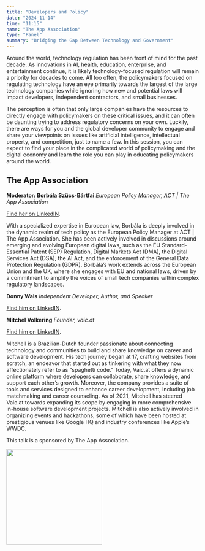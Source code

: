 ```yaml
---
title: "Developers and Policy"
date: "2024-11-14"
time: "11:15"
name: "The App Association"
type: "Panel"
summary: "Bridging the Gap Between Technology and Government"
---
```


Around the world, technology regulation has been front of mind for the past decade. As innovations in AI, health, education, enterprise, and entertainment continue, it is likely technology-focused regulation will remain a priority for decades to come. All too often, the policymakers focused on regulating technology have an eye primarily towards the largest of the large technology companies while ignoring how new and potential laws will impact developers, independent contractors, and small businesses.

The perception is often that only large companies have the resources to directly engage with policymakers on these critical issues, and it can often be daunting trying to address regulatory concerns on your own. Luckily, there are ways for you and the global developer community to engage and share your viewpoints on issues like artificial intelligence, intellectual property, and competition, just to name a few. In this session, you can expect to find your place in the complicated world of policymaking and the digital economy and learn the role you can play in educating policymakers around the world.

## The App Association

**Moderator: Borbála Szücs-Bártfai**
_European Policy Manager, ACT | The App Association_

[Find her on LinkedIN](https://www.linkedin.com/in/borbala-szucs-bartfai/).

With a specialized expertise in European law, Borbála is deeply involved in the dynamic realm of tech policy as the European Policy Manager at ACT | The App Association. She has been actively involved in discussions around emerging and evolving European digital laws, such as the EU Standard-Essential Patent (SEP) Regulation, Digital Markets Act (DMA), the Digital Services Act (DSA), the AI Act, and the enforcement of the General Data Protection Regulation (GDPR). Borbála’s work extends across the European Union and the UK, where she engages with EU and national laws, driven by a commitment to amplify the voices of small tech companies within complex regulatory landscapes.

**Donny Wals**
_Independent Developer, Author, and Speaker_

[Find him on LinkedIN](https://www.linkedin.com/in/donny-wals-33660014/).

**Mitchel Volkering**
_Founder, vaic.at_

[Find him on LinkedIN](https://www.linkedin.com/in/mitchel-volkering/).

Mitchell is a Brazilian-Dutch founder passionate about connecting technology and communities to build and share knowledge on career and software development. His tech journey began at 17, crafting websites from scratch, an endeavor that started out as tinkering with what they now affectionately refer to as “spaghetti code.” Today, Vaic.at offers a dynamic online platform where developers can collaborate, share knowledge, and support each other’s growth. Moreover, the company provides a suite of tools and services designed to enhance career development, including job matchmaking and career counseling. As of 2021, Mitchell has steered Vaic.at towards expanding its scope by engaging in more comprehensive in-house software development projects. Mitchell is also actively involved in organizing events and hackathons, some of which have been hosted at prestigious venues like Google HQ and industry conferences like Apple’s WWDC.

This talk is a sponsored by The App Association.

<a href="http://www.actonline.org/" target="_blank"><img src="/images/sponsors/2024/TheAppAssociation.png" width= "250" /></a>
